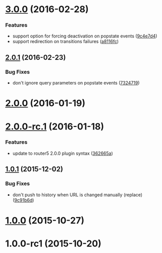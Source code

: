 <a name="3.0.0"></a>
# [3.0.0](https://github.com/router5/router5-history/compare/v2.0.1...v3.0.0) (2016-02-28)


### Features

* support option for forcing deactivation on popstate events ([9c4e7d4](https://github.com/router5/router5-history/commit/9c4e7d4))
* support redirection on transitions failures ([a8116fc](https://github.com/router5/router5-history/commit/a8116fc))



<a name="2.0.1"></a>
## [2.0.1](https://github.com/router5/router5-history/compare/v2.0.0...v2.0.1) (2016-02-23)


### Bug Fixes

* don't ignore query parameters on popstate events ([7324719](https://github.com/router5/router5-history/commit/7324719))



<a name="2.0.0"></a>
# [2.0.0](https://github.com/router5/router5-history/compare/v2.0.0-rc.1...v2.0.0) (2016-01-19)




<a name="2.0.0-rc.1"></a>
# [2.0.0-rc.1](https://github.com/router5/router5-history/compare/v1.0.1...v2.0.0-rc.1) (2016-01-18)


### Features

* update to router5 2.0.0 plugin syntax ([362665a](https://github.com/router5/router5-history/commit/362665a))



<a name="1.0.1"></a>
## [1.0.1](https://github.com/router5/router5-history/compare/v1.0.0...v1.0.1) (2015-12-02)


### Bug Fixes

* don't push to history when URL is changed manually (replace) ([9c91b6d](https://github.com/router5/router5-history/commit/9c91b6d))



<a name="1.0.0"></a>
# [1.0.0](https://github.com/router5/router5-history/compare/v1.0.0-rc1...v1.0.0) (2015-10-27)




<a name="1.0.0-rc1"></a>
# 1.0.0-rc1 (2015-10-20)




